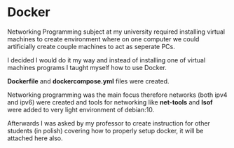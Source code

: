 # Docker
Networking Programming subject at my university required installing virtual machines to create environment where on one computer we could artificially create couple machines to act as seperate PCs. 

I decided I would do it my way and instead of installing one of virtual machines programs I taught myself how to use Docker.

**Dockerfile** and **dockercompose.yml** files were created.

Networking programming was the main focus therefore networks (both ipv4 and ipv6) were created and tools for networking like **net-tools** and **lsof** were added to very light environment of debian:10.

Afterwards I was asked by my professor to create instruction for other students (in polish) covering how to properly setup docker, it will be attached here also.
